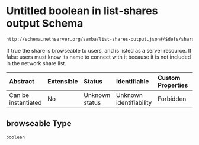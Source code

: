 # Untitled boolean in list-shares output Schema

```txt
http://schema.nethserver.org/samba/list-shares-output.json#/$defs/share/properties/browseable
```

If true the share is browseable to users, and is listed as a server resource. If false users must know its name to connect with it because it is not included in the network share list.

| Abstract            | Extensible | Status         | Identifiable            | Custom Properties | Additional Properties | Access Restrictions | Defined In                                                                        |
| :------------------ | :--------- | :------------- | :---------------------- | :---------------- | :-------------------- | :------------------ | :-------------------------------------------------------------------------------- |
| Can be instantiated | No         | Unknown status | Unknown identifiability | Forbidden         | Allowed               | none                | [list-shares-output.json\*](samba/list-shares-output.json "open original schema") |

## browseable Type

`boolean`
